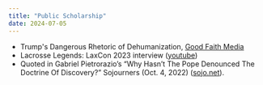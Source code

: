 ```yaml
---
title: "Public Scholarship"
date: 2024-07-05
---
```

- Trump's Dangerous Rhetoric of Dehumanization, [Good Faith Media](https://goodfaithmedia.org/432273-2/)  
- Lacrosse Legends: LaxCon 2023 interview ([youtube](https://youtu.be/I3xEH8Vorcw))
- Quoted in Gabriel Pietrorazio’s “Why Hasn’t The Pope Denounced The Doctrine Of Discovery?” Sojourners (Oct. 4, 2022) ([sojo.net](https://sojo.net/articles/why-hasn-t-pope-denounced-doctrine-discovery)).
